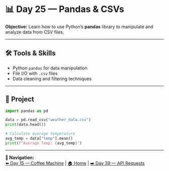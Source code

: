 # 📊 Day 25 — Pandas & CSVs

**Objective:** Learn how to use Python’s **pandas** library to manipulate and analyze data from CSV files.  

---

## 🛠️ Tools & Skills
- Python `pandas` for data manipulation  
- File I/O with `.csv` files  
- Data cleaning and filtering techniques  

---

## 🚀 Project
```python
import pandas as pd

data = pd.read_csv("weather_data.csv")
print(data.head())

# Calculate average temperature
avg_temp = data["temp"].mean()
print(f"Average Temp: {avg_temp}")
```

---
**🔗 Navigation:**  
[⬅️ Day 15 — Coffee Machine](day15-coffee-machine.md) | [🏠 Home](../index.md) | [➡️ Day 39 — API Requests](day39-api-requests.md)
